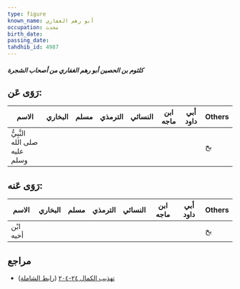 ```yaml
---
type: figure
known_name: أبو رهم الغفاري
occupation: محدث
birth_date:
passing_date:
tahdhib_id: 4987
---
```

##### كلثوم بن الحصين أبو رهم الغفاري من أصحاب الشجرة

## رَوَى عَن:
| الاسم                         | البخاري | مسلم | الترمذي | النسائي | ابن ماجه | أبي داود | Others |
| ----------------------------- | ------- | ---- | ------- | ------- | -------- | -------- | ------ |
| النَّبِيُّ صلى الله عليه وسلم |         |      |         |         |          |          | بخ     |
## رَوَى عَنه:
| الاسم     | البخاري | مسلم | الترمذي | النسائي | ابن ماجه | أبي داود | Others |
| --------- | ------- | ---- | ------- | ------- | -------- | -------- | ------ |
| ابْن أخيه |         |      |         |         |          |          | بخ     |
## مراجع
- [تهذيب الكمال ٢٤-٢٠٤](obsidian://open?vault=Tahdhib-al-Kamal&file=Figures/٤٩٨٧-كلثوم%20بن%20الحصين%20أبو%20رهم%20الغفاري%20من%20أصحاب%20الشجرة) ([رابط الشاملة](https://shamela.ws/book/3722/12716))